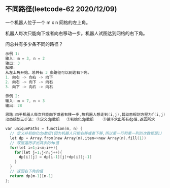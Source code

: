 
## 不同路径(leetcode-62 2020/12/09)

一个机器人位于一个 m x n 网格的左上角。

机器人每次只能向下或者向右移动一步。机器人试图达到网格的右下角。

问总共有多少条不同的路径？

```h
示例 1:
输入: m = 3, n = 2
输出: 3
解释:
从左上角开始，总共有 3 条路径可以到达右下角。
1. 向右 -> 向右 -> 向下
2. 向右 -> 向下 -> 向右
3. 向下 -> 向右 -> 向右

示例 2:
输入: m = 7, n = 3
输出: 28

```

```h
思路:由于机器人每次只能向下或者右移一步,故机器人想走到(i,j),其动态规划方程为f(i,j)=f(i-1,j)+f(i,j-1)
动态规划三步法: ①定义dp数组   ②初始化dp数组    ③循环求出所有dp值,返回所求

var uniquePaths = function(m, n) {
  // 定义并初始化dp数组(因为机器人只能右移或者下移,所以第一行和第一列的次数都是1)
  let dp = Array.from(new Array(m),item=>new Array(n).fill(1))
  // 双层遍历求出其余的dp值
  for(let i=1;i<m;i++){
    for(let j=1;j<n;j++){
      dp[i][j] = dp[i-1][j]+dp[i][j-1]
    }
  }
  // 返回右下角的值
  return dp[m-1][n-1]
};
```